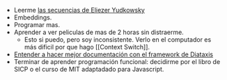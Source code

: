 - Leerme [las secuencias de Eliezer Yudkowsky](https://www.lesswrong.com/highlights)
- Embeddings.
- Programar mas.
- Aprender a ver peliculas de mas de 2 horas sin distraerme.
	- Esto si puedo, pero soy inconsistente. Verlo en el computador es más dificil por que hago [[Context Switch]].
- [Entender a hacer mejor documentación con el framework de Diataxis](https://diataxis.fr/)
- Terminar de aprender programación funcional: decidirme por el libro de SICP o el curso de MIT adaptadado para Javascript.
